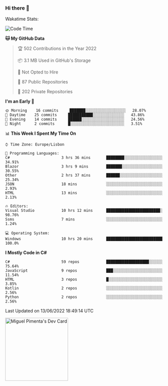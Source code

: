 ### Hi there 👋

<!--
**miguelpimenta/miguelpimenta** is a ✨ _special_ ✨ repository because its `README.md` (this file) appears on your GitHub profile.

Here are some ideas to get you started:

- 🔭 I’m currently working on ...
- 🌱 I’m currently learning ...
- 👯 I’m looking to collaborate on ...
- 🤔 I’m looking for help with ...
- 💬 Ask me about ...
- 📫 How to reach me: ...
- 😄 Pronouns: ...
- ⚡ Fun fact: ...
-->

Wakatime Stats:
<!--START_SECTION:waka-->
![Code Time](http://img.shields.io/badge/Code%20Time-0%20secs-blue)

**🐱 My GitHub Data** 

> 🏆 502 Contributions in the Year 2022
 > 
> 📦 3.1 MB Used in GitHub's Storage 
 > 
> 🚫 Not Opted to Hire
 > 
> 📜 87 Public Repositories 
 > 
> 🔑 202 Private Repositories  
 > 
**I'm an Early 🐤** 

```text
🌞 Morning    16 commits     ███████░░░░░░░░░░░░░░░░░░   28.07% 
🌆 Daytime    25 commits     ███████████░░░░░░░░░░░░░░   43.86% 
🌃 Evening    14 commits     ██████░░░░░░░░░░░░░░░░░░░   24.56% 
🌙 Night      2 commits      █░░░░░░░░░░░░░░░░░░░░░░░░   3.51%

```


📊 **This Week I Spent My Time On** 

```text
⌚︎ Time Zone: Europe/Lisbon

💬 Programming Languages: 
C#                       3 hrs 36 mins       ████████░░░░░░░░░░░░░░░░░   34.91% 
Blazor                   3 hrs 9 mins        ███████░░░░░░░░░░░░░░░░░░   30.55% 
Other                    2 hrs 37 mins       ██████░░░░░░░░░░░░░░░░░░░   25.34% 
JSON                     18 mins             ░░░░░░░░░░░░░░░░░░░░░░░░░   2.93% 
HTML                     13 mins             ░░░░░░░░░░░░░░░░░░░░░░░░░   2.13%

🔥 Editors: 
Visual Studio            10 hrs 12 mins      ████████████████████████░   98.76% 
Ssms                     7 mins              ░░░░░░░░░░░░░░░░░░░░░░░░░   1.24%

💻 Operating System: 
Windows                  10 hrs 20 mins      █████████████████████████   100.0%

```

**I Mostly Code in C#** 

```text
C#                       59 repos            ███████████████████░░░░░░   75.64% 
JavaScript               9 repos             ███░░░░░░░░░░░░░░░░░░░░░░   11.54% 
HTML                     3 repos             █░░░░░░░░░░░░░░░░░░░░░░░░   3.85% 
Kotlin                   2 repos             ░░░░░░░░░░░░░░░░░░░░░░░░░   2.56% 
Python                   2 repos             ░░░░░░░░░░░░░░░░░░░░░░░░░   2.56%

```



 Last Updated on 13/06/2022 18:49:14 UTC
<!--END_SECTION:waka-->

<a href="https://app.daily.dev/MiguelPimenta"><img src="https://api.daily.dev/devcards/05b7ad917b6047f3b1368fb0fe084ad8.png?r=sx6" width="200" alt="Miguel Pimenta's Dev Card"/></a>

